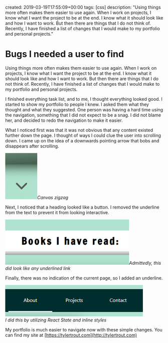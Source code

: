 created: 2019-03-19T17:55:09+00:00
tags: [css]
description: "Using things more often makes them easier to use again. When I work on projects, I know what I want the project to be at the end. I know what it should look like and how I want to work. But then there are things that I do not think of. Recently, I have finished a list of changes that I would make to my portfolio and personal projects."

# Bugs I needed a user to find

Using things more often makes them easier to use again. When I work on projects, I know what I want the project to be at the end. I know what it should look like and how I want to work. But then there are things that I do not think of. Recently, I have finished a list of changes that I would make to my portfolio and personal projects.

I finished everything task list, and to me, I thought everything looked good. I started to show my portfolio to people I knew. I asked them what they thought and what they suggested. One person was having a hard time using the navigation, something that I did not expect to be a snag. I did not blame her, and decided to redo the navigation to make it easier.

What I noticed first was that it was not obvious that any content existed further down the page. I thought of ways I could clue the user into scrolling down. I came up on the idea of a downwards pointing arrow that bobs and disappears after scrolling.

<img alt="" src="images/arrowDown.png" height="147" width="102" />*Canvas zigzag*

Next, I noticed that a heading looked like a button. I removed the underline from the text to prevent it from looking interactive.

![](images/books_read.png)*Admittedly, this did look like any underlined link*  

Finally, there was no indication of the current page, so I added an underline.

![](images/navbar.png)*I did this by utilizing React State and inline styles*

My portfolio is much easier to navigate now with these simple changes. You can find my site at [https://tylertrout.com](http://tylertrout.com)

